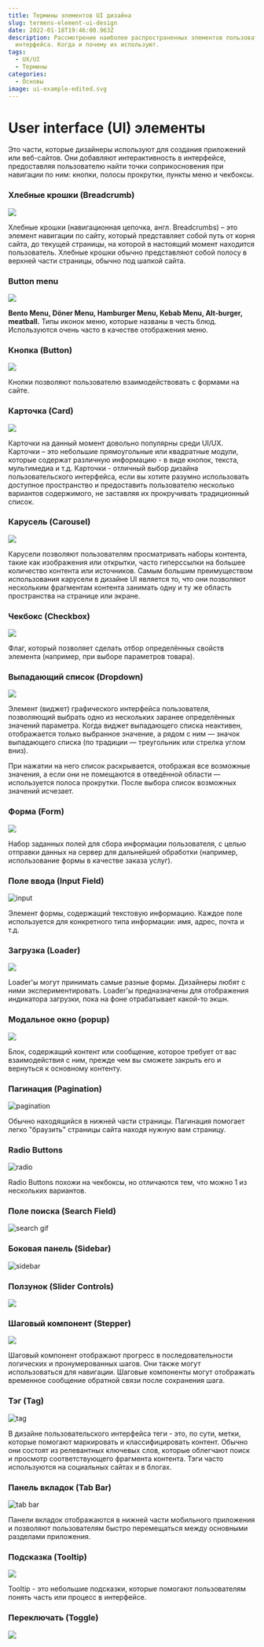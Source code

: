 ```yaml
---
title: Термины элементов UI дизайна
slug: termens-element-ui-design
date: 2022-01-18T19:46:00.963Z
description: Рассмотрение наиболее распространенных элементов пользовательского
  интерфейса. Когда и почему их используют.
tags:
  - UX/UI
  - Термины
categories:
  - Основы
image: ui-example-edited.svg
---
```

# User interface (UI) элементы

Это части, которые дизайнеры используют для создания приложений или веб-сайтов. Они добавляют интерактивность в интерфейсе, предоставляя пользователю найти точки соприкосновения при навигации по ним: кнопки, полосы прокрутки, пункты меню и чекбоксы.

### Хлебные крошки (Breadcrumb)

![](br.jpg)

Хлебные крошки (навигационная цепочка, англ. Breadcrumbs) – это элемент навигации по сайту, который представляет собой путь от корня сайта, до текущей страницы, на которой в настоящий момент находится пользователь. Хлебные крошки обычно представляют собой полосу в верхней части страницы, обычно под шапкой сайта.

### Button menu

![](bento.png)

**Bento Menu, Döner Menu, Hamburger Menu, Kebab Menu, Alt-burger, meatball.** Типы иконок меню, которые названы в честь блюд. Используются очень часто в качестве отображения меню.

### Кнопка (Button)

![](click.gif)

Кнопки позволяют пользователю взаимодействовать с формами на сайте.

### Карточка (Card)

![](cards.png)

Карточки на данный момент довольно популярны среди UI/UX. Карточки – это небольшие прямоугольные или квадратные модули, которые содержат различную информацию - в виде кнопок, текста, мультимедиа и т.д. Карточки - отличный выбор дизайна пользовательского интерфейса, если вы хотите разумно использовать доступное пространство и предоставить пользователю несколько вариантов содержимого, не заставляя их прокручивать традиционный список.

### Карусель (Carousel)

![](slider-carousel.png)

Карусели позволяют пользователям просматривать наборы контента, такие как изображения или открытки, часто гиперссылки на большее количество контента или источников. Самым большим преимуществом использования карусели в дизайне UI является то, что они позволяют нескольким фрагментам контента занимать одну и ту же область пространства на странице или экране. 

### Чекбокс (Checkbox)

![](607c6ad01828082f4017a1ad_checkboxes.png)

Флаг, который позволяет сделать отбор определённых свойств элемента (например, при выборе параметров товара). 

### Выпадающий список (Dropdown)

![](dropdown-hernansartorio.png)

Элемент (виджет) графического интерфейса пользователя, позволяющий выбрать одно из нескольких заранее определённых значений параметра. Когда виджет выпадающего списка неактивен, отображается только выбранное значение, а рядом с ним — значок выпадающего списка (по традиции — треугольник или стрелка углом вниз). 

При нажатии на него список раскрывается, отображая все возможные значения, а если они не помещаются в отведённой области — используется полоса прокрутки. После выбора список возможных значений исчезает.

### Форма (Form)

![](2111.jpg)

Набор заданных полей для сбора информации пользователя, с целью отправки данных на сервер для дальнейшей обработки (например, использование формы в качестве заказа услуг).

### Поле ввода (Input Field)

![input](input.jpg)

Элемент формы, содержащий текстовую информацию. Каждое поле используется для конкретного типа информации: имя, адрес, почта и т.д.

### Загрузка (Loader)

![](1_csj05wegfunymlgfst2sxa.gif)

Loader'ы могут принимать самые разные формы. Дизайнеры любят с ними экспериментировать. Loader'ы предназначены для отображения индикатора загрузки, пока на фоне отрабатывает какой-то экшн.

### Модальное окно (popup)

![](nike-popup.png)

Блок, содержащий контент или сообщение, которое требует от вас взаимодействия с ним, прежде чем вы сможете закрыть его и вернуться к основному контенту.

### Пагинация (Pagination)

![pagination](pagination.gif)

Обычно находящийся в нижней части страницы. Пагинация помогает легко "браузить" страницы сайта находя нужную вам страницу.

### Radio Buttons

![radio](radio.gif)

Radio Buttons похожи на чекбоксы, но отличаются тем, что можно 1 из нескольких вариантов.

### Поле поиска (Search Field)

![search gif](search.gif)

### Боковая панель (Sidebar)

![sidebar](sidebar.gif)

### Ползунок (Slider Controls)

![](cf02453257579943d9ce24c8931b3d90.gif)

### Шаговый компонент (Stepper)

![](7720c322-8d42-4697-9ec9-8c5907fbe73d.svg)

Шаговый компонент отображают прогресс в последовательности логических и пронумерованных шагов. Они также могут использоваться для навигации. Шаговые компоненты могут отображать временное сообщение обратной связи после сохранения шага.

### Тэг (Tag)

![tag](tag.png)

В дизайне пользовательского интерфейса теги - это, по сути, метки, которые помогают маркировать и классифицировать контент. Обычно они состоят из релевантных ключевых слов, которые облегчают поиск и просмотр соответствующего фрагмента контента. Тэги часто используются на социальных сайтах и в блогах.

### Панель вкладок (Tab Bar)

![tab bar](tab.gif)

Панели вкладок отображаются в нижней части мобильного приложения и позволяют пользователям быстро перемещаться между основными разделами приложения.

### Подсказка (Tooltip)

![](5ymov.png)

Tooltip - это небольшие подсказки, которые помогают пользователям понять часть или процесс в интерфейсе.

### Переключать (Toggle)

![](check.gif)